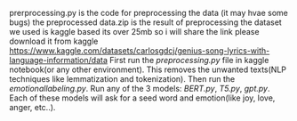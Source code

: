 prerprocessing.py is the code for preprocessing the data (it may hvae some bugs) the preprocessed data.zip is the result of preprocessing 
the dataset we used is kaggle based its over 25mb so i will share the link please download it from kaggle https://www.kaggle.com/datasets/carlosgdcj/genius-song-lyrics-with-language-information/data 
First run the *preprocessing.py* file in kaggle notebook(or any other environment). This removes the unwanted texts(NLP techniques like lemmatization and tokenization).
Then run the *emotionallabeling.py*.
Run any of the 3 models: *BERT.py*, *T5.py*, *gpt.py*. Each of these models will ask for a seed word and emotion(like joy, love, anger, etc..).                          
